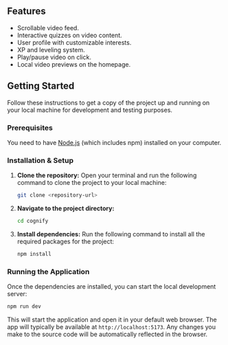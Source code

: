 ## Features

- Scrollable video feed.
- Interactive quizzes on video content.
- User profile with customizable interests.
- XP and leveling system.
- Play/pause video on click.
- Local video previews on the homepage.

## Getting Started

Follow these instructions to get a copy of the project up and running on your local machine for development and testing purposes.

### Prerequisites

You need to have [Node.js](https://nodejs.org/) (which includes npm) installed on your computer.

### Installation & Setup

1.  **Clone the repository:**
    Open your terminal and run the following command to clone the project to your local machine:
    ```bash
    git clone <repository-url>
    ```

2.  **Navigate to the project directory:**
    ```bash
    cd cognify
    ```

3.  **Install dependencies:**
    Run the following command to install all the required packages for the project:
    ```bash
    npm install
    ```

### Running the Application

Once the dependencies are installed, you can start the local development server:

```bash
npm run dev
```

This will start the application and open it in your default web browser. The app will typically be available at `http://localhost:5173`. Any changes you make to the source code will be automatically reflected in the browser.

